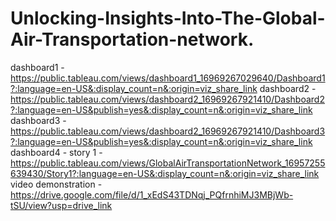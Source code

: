 # Unlocking-Insights-Into-The-Global-Air-Transportation-network.
dashboard1 -https://public.tableau.com/views/dashboard1_16969267029640/Dashboard1?:language=en-US&:display_count=n&:origin=viz_share_link
dashboard2 -https://public.tableau.com/views/dashboard2_16969267921410/Dashboard2?:language=en-US&publish=yes&:display_count=n&:origin=viz_share_link
dashboard3 -https://public.tableau.com/views/dashboard2_16969267921410/Dashboard3?:language=en-US&publish=yes&:display_count=n&:origin=viz_share_link
dashboard4 -
story 1 -https://public.tableau.com/views/GlobalAirTransportationNetwork_16957255639430/Story1?:language=en-US&:display_count=n&:origin=viz_share_link
video demonstration -https://drive.google.com/file/d/1_xEdS43TDNqj_PQfrnhiMJ3MBjWb-tSU/view?usp=drive_link
